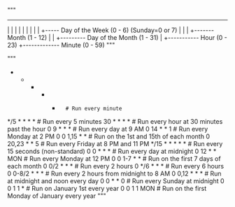 """
* * * * *
| | | | |
| | | | +----- Day of the Week (0 - 6) (Sunday=0 or 7)
| | | +------- Month (1 - 12)
| | +--------- Day of the Month (1 - 31)
| +----------- Hour (0 - 23)
+------------- Minute (0 - 59)
"""

"""
* * * * *       # Run every minute
*/5 * * * *     # Run every 5 minutes
30 * * * *      # Run every hour at 30 minutes past the hour
0 9 * * *       # Run every day at 9 AM
0 14 * * 1      # Run every Monday at 2 PM
0 0 1,15 * *    # Run on the 1st and 15th of each month
0 20,23 * * 5   # Run every Friday at 8 PM and 11 PM
*/15 * * * * *  # Run every 15 seconds (non-standard)
0 0 * * *       # Run every day at midnight
0 12 * * MON    # Run every Monday at 12 PM
0 0 1-7 * *     # Run on the first 7 days of each month
0 0/2 * * *     # Run every 2 hours
0 */6 * * *     # Run every 6 hours
0 0-8/2 * * *   # Run every 2 hours from midnight to 8 AM
0 0,12 * * *    # Run at midnight and noon every day
0 0 * * 0       # Run every Sunday at midnight
0 0 1 1 *       # Run on January 1st every year
0 0 1 1 MON     # Run on the first Monday of January every year
"""